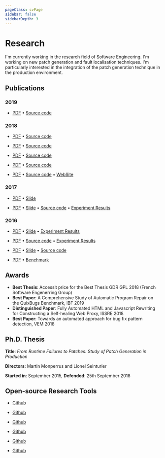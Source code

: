```yaml
---
pageClass: cvPage
sidebar: false
sidebarDepth: 3
---
```


# Research 

I'm currently working in the research field of Software Engineering. 
I'm working on new patch generation and fault localisation techniques.
I'm particularly interested in the integration of the patch generation technique in the production environment.


## Publications

### 2019
 * <cv 
	name="A Comprehensive Study of Automatic Program Repair on the QuixBugs Benchmark" 
	url="https://arxiv.org/abs/1807.11286" 
	date="2019"
	description="Automatic program repair papers tend to repeatedly use the same benchmarks. This poses a threat to the external validity of the findings of the program repair research community. In this paper, we perform an automatic repair experiment on a benchmark called QuixBugs that has never been studied in the context of program repair. In this study, we report on the characteristics of QuixBugs, and study five repair systems, Arja, Astor, Nopol, NPEFix and RSRepair, which are representatives of generate-and-validate repair techniques and synthesis repair techniques. We propose three patch correctness assessment techniques to comprehensively study overfitting and incorrect patches. Our key results are: 1) 15 / 40 buggy programs in the QuixBugs can be repaired with a test-suite adequate patch; 2) a total of 64 plausible patches for those 15 buggy programs in the QuixBugs are present in the search space of the considered tools; 3) the three patch assessment techniques discard in total 33 / 64 patches that are overfitting. This sets a baseline for future research of automatic repair on QuixBugs. Our experiment also highlights the major properties and challenges of how to perform automated correctness assessment of program repair patches. All experimental results are publicly available on Github in order to facilitate future research on automatic program repair."
	:authors="[{
		lastname: 'Ye',
		firstname: 'He',
		url: 'https://www.kth.se/profile/heye'
	},{
		lastname: 'Martinez',
		firstname: 'Matias',
		url: 'http://www.martinezmatias.com'
	},{
		lastname: 'Durieux',
		firstname: 'Thomas',
		url: 'https://durieux.me'
	},{
		lastname: 'Monperrus',
		firstname: 'Martin',
		url: 'https://www.monperrus.net/martin/'
	}]"
	acceptance=""
	role="Proceedings in International Workshop on Intelligent Bug Fixing (IBF 2019), co-located with SANER2019"></cv>
	[PDF](https://arxiv.org/abs/1805.03454) • [Source code](https://github.com/KTH/quixbugs-experiment)

### 2018
 * <cv 
	name="Towards an automated approach for bug fix pattern detection" 
	url="https://arxiv.org/abs/1807.11286" 
	date="2018"
	description="The characterization of bug datasets is essential to support the evaluation of automatic program repair tools. In a previous work, we manually studied almost 400 human-written patches (bug fixes) from the Defects4J dataset and annotated them with properties, such as repair patterns. However, manually finding these patterns in different datasets is tedious and time-consuming. To address this activity, we designed and implemented PPD, a detector of repair patterns in patches, which performs source code change analysis at abstract-syntax tree level. In this paper, we report on PPD and its evaluation on Defects4J, where we compare the results from the automated detection with the results from the previous manual analysis. We found that PPD has overall precision of 91% and overall recall of 92%, and we conclude that PPD has the potential to detect as many repair patterns as human manual analysis."
	:authors="[{
		lastname: 'Madeiral',
		firstname: 'Fernanda',
		url: 'https://fermadeiral.github.io/'
	},{
		lastname: 'Durieux',
		firstname: 'Thomas',
		url: 'https://durieux.me'
	},{
		lastname: 'Sobreira',
		firstname: 'Victor'
	},{
		lastname: 'Maia',
		firstname: 'Marcelo de Almeida',
		url: 'http://lascam.facom.ufu.br/'
	}]"
	acceptance="61%, 24/39"
	role="Proceedings of the VI Workshop on Software Visualization, Evolution and Maintenance (VEM 2018)"></cv>
	[PDF](https://arxiv.org/abs/1807.11286) • [Source code](https://github.com/lascam-UFU/automatic-diff-dissection)

 * <cv 
	name="Fully Automated HTML and Javascript Rewriting for Constructing a Self-healing Web Proxy" 
	url="https://arxiv.org/abs/1803.08725" 
	date="2018"
	description="Over the last few years, the complexity of web applications has increased to provide more dynamic web applications to users. The drawback of this complexity is the growing number of errors in the front-end applications. In this paper, we present BikiniProxy, a novel technique to provide self-healing for the web. BikiniProxy is designed as an HTTP proxy that uses five self-healing strategies to rewrite the buggy HTML and Javascript code. We evaluate BikiniProxy with a new benchmark of 555 reproducible Javascript errors, DeadClick. We create DeadClick by randomly crawling the Internet and collect all web pages that contain Javascript errors. Then, we observe how BikiniProxy heals those errors by collecting and comparing the traces of the original and healed pages. To sum up, BikiniProxy is a novel fully-automated self-healing approach that is specific to the web, evaluated on 555 real Javascript errors, and based on original self-healing rewriting strategies for HTML and Javascript."
	:authors="[{
		lastname: 'Durieux',
		firstname: 'Thomas',
		url: 'https://durieux.me'
	},{
		lastname: 'Hamadi',
		firstname: 'Youssef',
		url: 'https://www.msr-inria.fr/researchers/youssef-hamadi/'
	},{
		lastname: 'Monperrus',
		firstname: 'Martin',
		url: 'https://www.monperrus.net/martin/'
	}]"
	acceptance="24%, 23/96"
	role="Proceedings of the 29th IEEE International Symposium on Software Reliability Engineering (ISSRE 2018)"></cv>
	[PDF](https://arxiv.org/abs/1803.08725) • [Source code](https://github.com/Spirals-Team/bikiniproxy/)
 * <cv 
	name="Alleviating Patch Overfitting with Automatic Test Generation: A Study of Feasibility and Effectiveness for the Nopol Repair System" 
	url="https://hal.inria.fr/hal-01774223/" 
	date="2018"
	description="Among the many different kinds of program repair techniques, one widely studied family of techniques is called test suite based repair. However, test suites are in essence input-output specifications and are thus typically inadequate for completely specifying the expected behavior of the program under repair. Consequently, the patches generated by test suite based repair techniques can just overfit to the used test suite, and fail to generalize to other tests. We deeply analyze the overfitting problem in program repair and give a classification of this problem. This classification will help the community to better understand and design techniques to defeat the overfitting problem. We further propose and evaluate an approach called UnsatGuided, which aims to alleviate the overfitting problem for synthesis-based repair techniques with automatic test case generation. The approach uses additional automatically generated tests to strengthen the repair constraint used by synthesis-based repair techniques. We analyze the effectiveness of UnsatGuided: 1) analytically with respect to alleviating two different kinds of overfitting issues; 2) empirically based on an experiment over the 224 bugs of the Defects4J repository. The main result is that automatic test generation is effective in alleviating one kind of overfitting issue–regression introduction, but due to oracle problem, has minimal positive impact on alleviating the other kind of overfitting issue–incomplete fixing."
	:authors="[{
		lastname: 'Yu',
		firstname: 'Zhongxing',
		url: 'https://sites.google.com/site/yuzxpage/'
	},{
		lastname: 'Martinez',
		firstname: 'Matias',
		url: 'http://www.martinezmatias.com/'
	},{
		lastname: 'Danglot',
		firstname: 'Benjamin',
		url: 'https://danglotb.github.io/'
	},{
		lastname: 'Durieux',
		firstname: 'Thomas',
		url: 'https://durieux.me'
	},{
		lastname: 'Monperrus',
		firstname: 'Martin',
		url: 'https://www.monperrus.net/martin/'
	}]"
	role="Proceedings at Empirical Software Engineering (EMSE)"></cv>
	[PDF](https://hal.inria.fr/hal-01774223/) • [Source code](https://github.com/Spirals-Team/test4repair-experiments)
 * <cv 
	name="Exhaustive Exploration of the Failure-oblivious Computing Search Space" 
	url="https://arxiv.org/abs/1710.09722" 
	date="2018"
	description="High-availability of software systems requires automated handling of crashes in presence of errors. Failure-oblivious computing is one technique that aims to achieve high availability. We note that failure-obliviousness has not been studied in depth yet, and there is very few study that helps understand why failure-oblivious techniques work. In order to make failure-oblivious computing to have an impact in practice, we need to deeply understand failure-oblivious behaviors in software. In this paper, we study, design and perform an experiment that analyzes the size and the diversity of the failure-oblivious behaviors. Our experiment consists of exhaustively computing the search space of 16 field failures of large-scale open-source Java software. The outcome of this experiment is a much better understanding of what really happens when failure-oblivious computing is used, and this opens new promising research directions."
	:authors="[{
		lastname: 'Durieux',
		firstname: 'Thomas',
		url: 'https://durieux.me'
	},{
		lastname: 'Hamadi',
		firstname: 'Youssef',
		url: 'https://www.msr-inria.fr/researchers/youssef-hamadi/'
	},{
		lastname: 'Yu',
		firstname: 'Zhongxing',
		url: 'https://sites.google.com/site/yuzxpage/'
	},{
		lastname: 'Baudry',
		firstname: 'Benoit',
		url: 'https://softwarediversity.eu/'
	},{
		lastname: 'Monperrus',
		firstname: 'Martin',
		url: 'https://www.monperrus.net/martin/'
	}]"
	acceptance="25%, 30/119"
	role="Proceedings of the 11th IEEE Conference on Software Testing, Validation and Verification (ICST'18)"></cv>
	[PDF](https://arxiv.org/abs/1710.09722) • [Source code](https://github.com/Spirals-Team/runtime-repair-experiments)

* <cv 
	name="Dissection of a Bug Dataset: Anatomy of 395 Patches from Defects4J" 
	url="https://arxiv.org/abs/1801.06393" 
	date="2018"
	description="Well-designed and publicly available datasets of bugs are an invaluable asset to advance research fields such as fault localization and program repair as they allow directly and fairly comparison between competing techniques and also the replication of experiments. These datasets need to be deeply understood by researchers: the answer for questions like 'which bugs can my technique handle?' and 'for which bugs is my technique effective?'' depends on the comprehension of properties related to bugs and their patches. However, such properties are usually not included in the datasets, and there is still no widely adopted methodology for characterizing bugs and patches. In this work, we deeply study 395 patches of the Defects4J dataset. Quantitative properties (patch size and spreading) were automatically extracted, whereas qualitative ones (repair actions and patterns) were manually extracted using a thematic analysis-based approach. We found that 1) the median size of Defects4J patches is four lines, and almost 30% of the patches contain only addition of lines; 2) 92% of the patches change only one file, and 38% has no spreading at all; 3) the top-3 most applied repair actions are addition of method calls, conditionals, and assignments, occurring in 77% of the patches; and 4) nine repair patterns were found for 95% of the patches, where the most prevalent, appearing in 43% of the patches, is on conditional blocks. These results are useful for researchers to perform advanced analysis on their techniques' results based on Defects4J. Moreover, our set of properties can be used to characterize and compare different bug datasets."
	:authors="[{
		lastname: 'Sobreira',
		firstname: 'Victor'
	},{
		lastname: 'Durieux',
		firstname: 'Thomas',
		url: 'https://durieux.me'
	},{
		lastname: 'Madeiral',
		firstname: 'Fernanda',
		url: 'https://fermadeiral.github.io/'
	},{
		lastname: 'Monperrus',
		firstname: 'Martin',
		url: 'https://www.monperrus.net/martin/'
	},{
		lastname: 'Maia',
		firstname: 'Marcelo de Almeida',
		url: 'http://lascam.facom.ufu.br/'
	}]"
	acceptance="27%, 39/146"
	role="Proceedings of the 25th IEEE International Conference on Software Analysis, Evolution and Reengineering (SANER'18)"></cv>
	[PDF](https://arxiv.org/abs/1801.06393) • [Source code](https://github.com/program-repair/defects4j-dissection/) • [WebSite](http://program-repair.org/defects4j-dissection/) 


### 2017


* <cv 
	name="Production-Driven Patch Generation" 
	url="https://hal.archives-ouvertes.fr/hal-01463689/document" 
	date="2017"
	description="We present an original concept for patch generation: we propose to do it directly in production. Our idea is to generate patches on-the-fly based on automated analysis of the failure context. By doing this in production, the repair process has complete access to the system state at the point of failure. We propose to perform live regression testing of the generated patches directly on the production traffic, by feeding a sandboxed version of the application with a copy of the production traffic, the 'shadow traffic'. Our concept widens the applicability of program repair because it removes the requirements of having a failing test case."
	:authors="[{
		lastname: 'Durieux',
		firstname: 'Thomas',
		url: 'https://durieux.me'
	},{
		lastname: 'Hamadi',
		firstname: 'Youssef',
		url: 'https://www.msr-inria.fr/researchers/youssef-hamadi/'
	},{
		lastname: 'Monperrus',
		firstname: 'Martin',
		url: 'https://www.monperrus.net/martin/'
	}]"
	acceptance="16%, 14/85"
	role="Proceeding of ICSE NIER"></cv>
	[PDF](https://hal.archives-ouvertes.fr/hal-01463689/document) • [Slide](/slide_itzal.pdf) 

* <cv 
	name="Dynamic Patch Generation for Null Pointer Exceptions Using Metaprogramming" 
	url="https://hal.archives-ouvertes.fr/hal-01419861/document" 
	date="2017"
	description="Null pointer exceptions (NPE) are the number one cause of uncaught crashing exceptions in production. In this paper, we aim at exploring the search space of possible patches for null pointer exceptions with metaprogramming. Our idea is to transform the program under repair with automated code transformation, so as to obtain a metaprogram. This metaprogram contains automatically injected hooks, that can be activated to emulate a null pointer exception patch. This enables us to perform a fine-grain analysis of the runtime context of null pointer exceptions. We set up an experiment with 16 real null pointer exceptions that have happened in the field. We compare the effectiveness of our metaprogramming approach against simple templates for repairing null pointer exceptions."
	:authors="[{
		lastname: 'Durieux',
		firstname: 'Thomas',
		url: 'https://durieux.me'
	},{
		lastname: 'Cornu',
		firstname: 'Benoit'
	},{
		lastname: 'Seinturier',
		firstname: 'Lionel',
		url: 'http://www.lifl.fr/~seinturi/'
	},{
		lastname: 'Monperrus',
		firstname: 'Martin',
		url: 'https://www.monperrus.net/martin/'
	}]"
	acceptance="24%, 34/135"
	role="Proceedings of the 25th IEEE International Conference on Software Analysis, Evolution and Reengineering (SANER'17)"></cv>
	[PDF](https://hal.archives-ouvertes.fr/hal-01419861/document) • [Slide](/slide_npefix.pdf) • [Source code](https://github.com/Spirals-Team/npefix/) • [Experiment Results](https://github.com/Spirals-Team/npefix-experiments) 


### 2016

* <cv 
	name="Automatic repair of real bugs in java: a large-scale experiment on the defects4j dataset" 
	url="http://link.springer.com/article/10.1007/s10664-016-9470-4" 
	date="2016"
	description="Defects4J is a large, peer-reviewed, structured dataset of real-world Java bugs. Each bug in Defects4J comes with a test suite and at least one failing test case that triggers the bug. In this paper, we report on an experiment to explore the effectiveness of automatic test-suite based repair on Defects4J. The result of our experiment shows that the considered state-of-the-art repair methods can generate patches for 47 out of 224 bugs. However, those patches are only test-suite adequate, which means that they pass the test suite and may potentially be incorrect beyond the test-suite satisfaction correctness criterion. We have manually analyzed 84 different patches to assess their real correctness. In total, 9 real Java bugs can be correctly repaired with a test-suite based repair. This analysis shows that test-suite based repair suffers from under-specified bugs, for which trivial or incorrect patches still pass the test suite. With respect to practical applicability, it takes on average 14.8 minutes to find a patch. The experiment was done on a scientific grid, totaling 17.6 days of computation time. All the repair systems and experimental results are publicly available on Github in order to facilitate future research on automatic repair."
	:authors="[{
		lastname: 'Martinez',
		firstname: 'Matias',
		url: 'http://www.martinezmatias.com/'
	},{
		lastname: 'Durieux',
		firstname: 'Thomas',
		url: 'https://durieux.me'
	},{
		lastname: 'Sommerard',
		firstname: 'Romain'
	},{
		lastname: 'Xuan',
		firstname: 'Jifeng',
		url: 'http://jifeng-xuan.com/'
	},{
		lastname: 'Monperrus',
		firstname: 'Martin',
		url: 'https://www.monperrus.net/martin/'
	}]"
	role="Proceedings at Empirical Software Engineering (EMSE)"></cv>
	[PDF](http://link.springer.com/article/10.1007/s10664-016-9470-4) • [Slide](/slide_defects4j_repair.pdf) • [Experiment Results](https://github.com/Spirals-Team/defects4j-repair/) 

* <cv 
	name="Nopol: Automatic Repair of Conditional Statement Bugs in Java Programs" 
	url="https://hal.archives-ouvertes.fr/hal-01285008/document" 
	date="2016"
	description="We propose Nopol, an approach to automatic repair of buggy conditional statements (i.e., if-then-else statements). This approach takes a buggy program as well as a test suite as input and generates a patch with a conditional expression as output. The test suite is required to contain passing test cases to model the expected behavior of the program and at least one failing test case that reveals the bug to be repaired. The process of Nopol consists of three major phases. First, Nopol employs angelic fix localization to identify expected values of a condition during the test execution. Second, runtime trace collection is used to collect variables and their actual values, including primitive data types and objected-oriented features (e.g., nullness checks), to serve as building blocks for patch generation. Third, Nopol encodes these collected data into an instance of a Satisfiability Modulo Theory (SMT) problem; then a feasible solution to the SMT instance is translated back into a code patch. We evaluate Nopol on 22 real-world bugs (16 bugs with a buggy if conditions and six bugs with missing preconditions) on two large open-source projects, namely Apache Commons Math and Apache Commons Lang. Empirical analysis on these bugs shows that our approach can effectively fix bugs with buggy if conditions and missing preconditions. We illustrate the capabilities and limitations of Nopol using case studies of real bug fixes."
	:authors="[{
		lastname: 'Xuan',
		firstname: 'Jifeng',
		url: 'http://jifeng-xuan.com/'
	},{
		lastname: 'Martinez',
		firstname: 'Matias',
		url: 'http://www.martinezmatias.com/'
	},{
		lastname: 'Demarco',
		firstname: 'Favio'
	},{
		lastname: 'Clement',
		firstname: 'Maxime'
	},{
		lastname: 'Lamelas Marcote',
		firstname: 'Sebastian'
	},{
		lastname: 'Durieux',
		firstname: 'Thomas',
		url: 'https://durieux.me'
	},{
		lastname: 'Le Berre',
		firstname: 'Daniel'
	},{
		lastname: 'Monperrus',
		firstname: 'Martin',
		url: 'https://www.monperrus.net/martin/'
	}]"
	role="IEEE Transactions on Software Engineering, Institute of Electrical and Electronics Engineers (TSE)"></cv>
	[PDF](https://hal.archives-ouvertes.fr/hal-01285008/document) • [Source code](https://github.com/SpoonLabs/nopol) • [Experiment Results](https://github.com/SpoonLabs/nopol-experiments) 

* <cv 
	name="DynaMoth: Dynamic Code Synthesis for Automatic Program Repair" 
	url="https://hal.archives-ouvertes.fr/hal-01279233/document" 
	date="2016"
	description="Automatic software repair is the process of automatically fixing bugs. The Nopol repair system repairs Java code using code synthesis. We have designed a new code synthesis engine for Nopol based on dynamic exploration, it is called DynaMoth. The main design goal is to be able to generate patches with method calls. We evaluate DynaMoth over 224 of the Defects4J dataset. The evaluation shows that Nopol with DynaMoth is capable of synthesizing patches and enables Nopol to repair new bugs of the dataset."
	:authors="[{
		lastname: 'Durieux',
		firstname: 'Thomas',
		url: 'https://durieux.me'
	},{
		lastname: 'Monperrus',
		firstname: 'Martin',
		url: 'https://www.monperrus.net/martin/'
	}]"
	role="11th International Workshop in Automation of Software Test (AST 2016)"></cv>
	[PDF](https://hal.archives-ouvertes.fr/hal-01279233/document) • [Slide](/slide_dynamoth.pdf)  • [Source code](https://github.com/SpoonLabs/nopol) 

* <cv 
	name="IntroClassJava: A Benchmark of 297 Small and Buggy Java Programs" 
	url="https://hal.archives-ouvertes.fr/hal-01272126/document" 
	date="2016"
	description="Reproducible and comparative research requires well-designed and publicly available benchmarks. We present IntroClassJava, a benchmark of 297 small Java programs, specified by JUnit test cases, and usable by any fault localization or repair system for Java. The dataset is based on the IntroClass benchmark and is publicly available on Github. "
	:authors="[{
		lastname: 'Durieux',
		firstname: 'Thomas',
		url: 'https://durieux.me'
	},{
		lastname: 'Monperrus',
		firstname: 'Martin',
		url: 'https://www.monperrus.net/martin/'
	}]"></cv>
	[PDF](https://hal.archives-ouvertes.fr/hal-01272126/document) • [Benchmark](https://github.com/Spirals-Team/IntroClassJava) 


## Awards

* **Best Thesis**: Accessit price for the Best Thesis GDR GPL 2018 (French Software Engenerring Group)
* **Best Paper**: A Comprehensive Study of Automatic Program Repair on the QuixBugs Benchmark, IBF 2019
* **Distinguished Paper**:  Fully Automated HTML and Javascript Rewriting for Constructing a Self-healing Web Proxy, ISSRE 2018
* **Best Paper**: Towards an automated approach for bug fix pattern detection, VEM 2018


## Ph.D. Thesis

**Title**: *From Runtime Failures to Patches: Study of Patch Generation in Production*

**Directors**: Martin Monperrus and Lionel Seinturier

**Started in**: September 2015, **Defended**: 25th September 2018

## Open-source Research Tools

* <cv 
	name="BikiniProxy" 
	url="https://github.com/Spirals-Team/bikiniproxy/" 
	description=""
	role="Automatic Patch Generation Technique for Client-side JavaScript Applications"></cv>
	[Github](https://github.com/Spirals-Team/bikiniproxy/)

* <cv 
	name="Itzal" 
	url="https://github.com/Spirals-Team/itzal-runtime-repair" 
	description=""
	role="Automatic Patch Generation Technique for Java Server"></cv>
	[Github](https://github.com/Spirals-Team/itzal)

* <cv 
	name="maven-repair" 
	url="https://github.com/Spirals-Team/maven-repair" 
	description=""
	role="Maven Plugin to Automatic Generate  Patches for your Projects"></cv>
	[Github](https://github.com/Spirals-Team/maven-repair)

* <cv 
	name="NoPol" 
	url="https://github.com/SpoonLabs/nopol/" 
	description=""
	role="Automatic Patch Generation for Java"></cv>
	[Github](https://github.com/SpoonLabs/nopol/)

* <cv 
	name="DynaMoth" 
	url="https://github.com/SpoonLabs/nopol/" 
	description=""
	role="Automatic Patch Synthesizer for Java"></cv>
	[Github](https://github.com/SpoonLabs/nopol/)

* <cv 
	name="NPEFix" 
	url="https://github.com/Spirals-Team/npefix" 
	description=""
	role="Automatic Patch Generation for Null Pointer Exception"></cv>
	[Github](https://github.com/Spirals-Team/npefix)